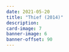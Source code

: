 ```yaml
---
date: 2021-05-20
title: "Thief (2014)"
description:
card-image: 7
banner-image: 6
banner-offset: 90
---
```

